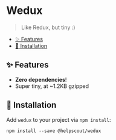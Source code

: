 # Wedux

> Like Redux, but tiny :)

<!-- START doctoc generated TOC please keep comment here to allow auto update -->
<!-- DON'T EDIT THIS SECTION, INSTEAD RE-RUN doctoc TO UPDATE -->

- [✨ Features](#-features)
- [🔧 Installation](#-installation)

<!-- END doctoc generated TOC please keep comment here to allow auto update -->

## ✨ Features

- **Zero dependencies**!
- Super tiny, at ~1.2KB gzipped

## 🔧 Installation

Add `wedux` to your project via `npm install`:

```
npm install --save @helpscout/wedux
```
